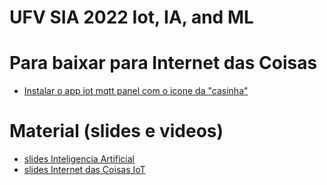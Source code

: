 # UFV SIA 2022 Iot, IA, and ML

# Para baixar para Internet das Coisas 

* [Instalar o app iot mqtt panel com o icone da "casinha"](https://play.google.com/store/apps/details?id=snr.lab.iotmqttpanel.prod&hl=en&gl=US)

# Material (slides e videos)

* [slides Inteligencia Artificial](https://docs.google.com/presentation/d/1Du2m6hLKW08R_6enBogVNxTKXGRfLwJH3ishY3i-aX0/edit?usp=sharing)
* [slides Internet das Coisas IoT](https://docs.google.com/presentation/d/16UEAjpudF6NpSpzFjsL-hEPSsxceBkUJ-43t3ZM4mVA/edit?usp=sharing)



